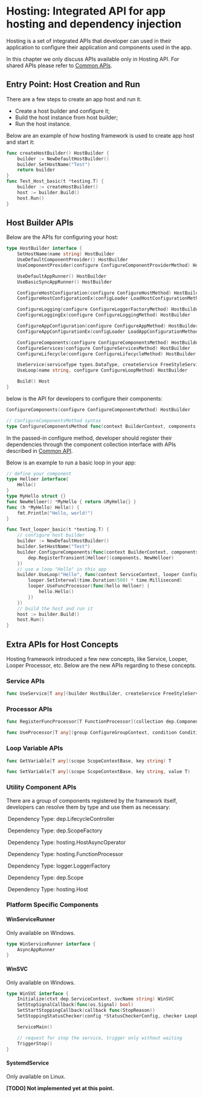 # Hosting: Integrated API for app hosting and dependency injection

Hosting is a set of integrated APIs that developer can used in their application to configure their application and components used in the app.

In this chapter we only discuss APIs available only in Hosting API. For shared APIs please refer to [Common APIs](./CommonAPI.md).



## Entry Point: Host Creation and Run

There are a few steps to create an app host and run it.

- Create a host builder and configure it;
- Build the host instance from host builder;
- Run the host instance.

Below are an example of how hosting framework is used to create app host and start it:

```go
func createHostBuilder() HostBuilder {
	builder := NewDefaultHostBuilder()
    builder.SetHostName("Test")
    return builder
}
func Test_Host_basic(t *testing.T) {
	builder := createHostBuilder()
	host := builder.Build()
	host.Run()
}
```



## Host Builder APIs 

Below are the APIs for configuring your host:

```go
type HostBuilder interface {
	SetHostName(name string) HostBuilder
	UseDefaultComponentProvider() HostBuilder
	UseComponentProvider(configure ConfigureComponentProviderMethod) HostBuilder

	UseDefaultAppRunner() HostBuilder
	UseBasicSyncAppRunner() HostBuilder

	ConfigureHostConfiguration(configure ConfigureHostMethod) HostBuilder
	ConfigureHostConfigurationEx(configLoader LoadHostConfigurationMethod) HostBuilder

	ConfigureLogging(configure ConfigureLoggerFactoryMethod) HostBuilder
	ConfigureLoggingEx(configure ConfigureLoggingMethod) HostBuilder

	ConfigureAppConfiguration(configure ConfigureAppMethod) HostBuilder
	ConfigureAppConfigurationEx(configLoader LoadAppConfigurationMethod) HostBuilder

	ConfigureComponents(configure ConfigureComponentsMethod) HostBuilder
	ConfigureServices(configure ConfigureServicesMethod) HostBuilder
	ConfigureLifecycle(configure ConfigureLifecycleMethod) HostBuilder

	UseService(serviceType types.DataType, createService FreeStyleServiceFactoryMethod) HostBuilder
	UseLoop(name string, configure ConfigureLoopMethod) HostBuilder

	Build() Host
}
```

below is the API for developers to configure their components:

```go
ConfigureComponents(configure ConfigureComponentsMethod) HostBuilder

// ConfigureComponentsMethod syntax
type ConfigureComponentsMethod func(context BuilderContext, components dep.ComponentCollectionEx)
```

In the passed-in configure method, developer should register their dependencies through the component collection interface with APIs described in [Common API](./CommonAPI.md).



Below is an example to run a basic loop in your app:

```go
// define your component
type Helloer interface{
    Hello()
}
type MyHello struct {}
func NewHelloer() *MyHello { return &MyHello{} }
func (h *MyHello) Hello() {
	fmt.Println("Hello, world!")
}

func Test_looper_basic(t *testing.T) {
    // configure host builder
    builder := NewDefaultHostBuilder()
    builder.SetHostName("Test")
    builder.ConfigureComponents(func(context BuilderContext, components dep.ComponentCollectionEx) {
        dep.RegisterTransient[Helloer](components, NewHelloer)
	})
    // use a loop "Hello" in this app
	builder.UseLoop("Hello", func(context ServiceContext, looper ConfigureLoopContext) {
        looper.SetInterval(time.Duration(500) * time.Millisecond)
        looper.UseFuncProcessor(func(hello Helloer) {
            hello.Hello()
        })
	})
	// build the host and run it
	host := builder.Build()
	host.Run()
}
```

## Extra APIs for Host Concepts

Hosting framework introduced a few new concepts, like Service, Looper, Looper Processor, etc. Below are the new APIs regarding to these concepts.

### Service APIs

```go
func UseService[T any](builder HostBuilder, createService FreeStyleServiceFactoryMethod)
```

### Processor APIs

```go
func RegisterFuncProcessor[T FunctionProcessor](collection dep.ComponentCollectionEx, processorFunc dep.FreeStyleProcessorMethod)

func UseProcessor[T any](group ConfigureGroupContext, condition ConditionMethod)
```



### Loop Variable APIs

```go
func GetVariable[T any](scope ScopeContextBase, key string) T

func SetVariable[T any](scope ScopeContextBase, key string, value T)
```



### Utility Component APIs

There are a group of components registered by the framework itself, developers can resolve them by type and use them as necessary:

​        Dependency Type: dep.LifecycleController

​        Dependency Type: dep.ScopeFactory

​        Dependency Type: hosting.HostAsyncOperator

​        Dependency Type: hosting.FunctionProcessor

​        Dependency Type: logger.LoggerFactory

​        Dependency Type: dep.Scope

​        Dependency Type: hosting.Host



### Platform Specific Components

#### WinServiceRunner

Only available on Windows.

```go
type WinServiceRunner interface {
	AsyncAppRunner
}
```

#### WinSVC

Only available on Windows.

```go
type WinSVC interface {
	Initialize(ctxt dep.ServiceContext, svcName string) WinSVC
	SetStopSignalCallback(func(os.Signal) bool)
	SetStartStoppingCallback(callback func(StopReason))
	SetStoppingStatusChecker(config *StatusCheckerConfig, checker LoopProcessor)

	ServiceMain()

	// request for stop the service, trigger only without waiting
	TriggerStop()
}
```

#### SystemdService

Only available on Linux.

**[TODO] Not implemented yet at this point.**
